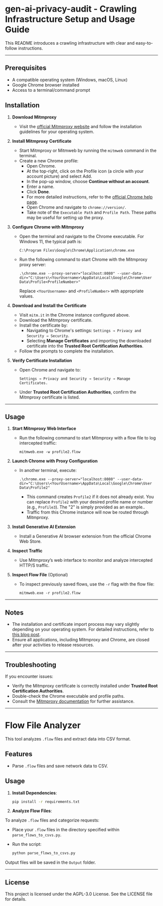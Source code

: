 # gen-ai-privacy-audit - Crawling Infrastructure Setup and Usage Guide

This README introduces a crawling infrastructure with clear and easy-to-follow instructions.

---

## Prerequisites

- A compatible operating system (Windows, macOS, Linux)
- Google Chrome browser installed
- Access to a terminal/command prompt

## Installation

1. **Download Mitmproxy**

   - Visit the [official Mitmproxy website](https://mitmproxy.org/) and follow the installation guidelines for your operating system.

2. **Install Mitmproxy Certificate**

   - Start Mitmproxy or Mitmweb by running the `mitmweb` command in the terminal.
   - Create a new Chrome profile:
     - Open Chrome.
     - At the top-right, click on the Profile icon (a circle with your account picture) and select Add.
     - In the pop-up window, choose **Continue without an account**.
     - Enter a name.
     - Click **Done**.
     - For more detailed instructions, refer to the [official Chrome help page](https://support.google.com/chrome/answer/2364824?hl=en).
     - Open Chrome and navigate to `chrome://version/`.
     - Take note of the `Executable Path` and `Profile Path`. These paths may be useful for setting up the proxy.

3. **Configure Chrome with Mitmproxy**

   - Open the terminal and navigate to the Chrome executable. For Windows 11, the typical path is:
     ```
     C:\Program Files\Google\Chrome\Application\chrome.exe
     ```
   - Run the following command to start Chrome with the Mitmproxy proxy server:
     ```
     .\chrome.exe --proxy-server="localhost:8080" --user-data-dir="C:\Users\<YourUsername>\AppData\Local\Google\Chrome\User Data\Profile<ProfileNumber>"
     ```
     Replace `<YourUsername>` and `<ProfileNumber>` with appropriate values.

4. **Download and Install the Certificate**

   - Visit `mitm.it` in the Chrome instance configured above.
   - Download the Mitmproxy certificate.
   - Install the certificate by:
     - Navigating to Chrome's settings: `Settings → Privacy and Security → Security`.
     - Selecting **Manage Certificates** and importing the downloaded certificate into the **Trusted Root Certification Authorities**.
   - Follow the prompts to complete the installation.

5. **Verify Certificate Installation**

   - Open Chrome and navigate to:
     ```
     Settings → Privacy and Security → Security → Manage Certificates.
     ```
   - Under **Trusted Root Certification Authorities**, confirm the Mitmproxy certificate is listed.

---

## Usage

1. **Start Mitmproxy Web Interface**

   - Run the following command to start Mitmproxy with a flow file to log intercepted traffic:
     ```
     mitmweb.exe -w profile2.flow
     ```

2. **Launch Chrome with Proxy Configuration**

   - In another terminal, execute:
     ```
     .\chrome.exe --proxy-server="localhost:8080" --user-data-dir="C:\Users\<YourUsername>\AppData\Local\Google\Chrome\User Data\Profile2"
     ```
     - This command creates `Profile2` if it does not already exist. You can replace `Profile2` with your desired profile name or number (e.g., `Profile3`). The "2" is simply provided as an example..
     - Traffic from this Chrome instance will now be routed through Mitmproxy.

3. **Install Generative AI Extension**

   - Install a Generative AI browser extension from the official Chrome Web Store.

4. **Inspect Traffic**

   - Use Mitmproxy’s web interface to monitor and analyze intercepted HTTP/S traffic.

5. **Inspect Flow File** (Optional)

   - To inspect previously saved flows, use the `-r` flag with the flow file:
     ```
     mitmweb.exe -r profile2.flow
     ```

---

## Notes

- The installation and certificate import process may vary slightly depending on your operating system. For detailed instructions, refer to [this blog post](https://scrapfly.io/blog/how-to-install-mitmproxy-certificate/).
- Ensure all applications, including Mitmproxy and Chrome, are closed after your activities to release resources.

---

## Troubleshooting

If you encounter issues:

- Verify the Mitmproxy certificate is correctly installed under **Trusted Root Certification Authorities**.
- Double-check the Chrome executable and profile paths.
- Consult the [Mitmproxy documentation](https://mitmproxy.org/) for further assistance.

---

# Flow File Analyzer
This tool analyzes `.flow` files and extract data into CSV format.

## Features

- Parse `.flow` files and save network data to CSV.


## Usage

1. **Install Dependencies**:
   ```bash
   pip install -r requirements.txt
   ```
2. **Analyze Flow Files**:

To analyze `.flow` files and categorize requests:
 - Place your `.flow` files in the directory specified within `parse_flows_to_csvs.py`.
 - Run the script:

      ```bash
      python parse_flows_to_csvs.py
      ```


Output files will be saved in the `Output` folder.
 
 ---

## License

This project is licensed under the AGPL-3.0 License. See the LICENSE file for details.
